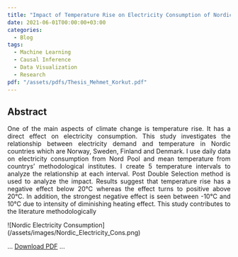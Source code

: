 ```yaml
---
title: "Impact of Temperature Rise on Electricity Consumption of Nordic Countries"
date: 2021-06-01T00:00:00+03:00
categories:
  - Blog
tags:
  - Machine Learning
  - Causal Inference
  - Data Visualization
  - Research
pdf: "/assets/pdfs/Thesis_Mehmet_Korkut.pdf"
---
```




<div style="text-align: justify;">

<h2>
Abstract
</h2> 

One of the main aspects of climate change is temperature rise. It has a direct effect on
electricity consumption. This study investigates the relationship between electricity demand
and temperature in Nordic countries which are Norway, Sweden, Finland and Denmark. I use
daily data on electricity consumption from Nord Pool and mean temperature from countrys’
methodological institutes. I create 5 temperature intervals to analyze the relationship at each
interval. Post Double Selection method is used to analyze the impact. Results suggest that
temperature rise has a negative effect below 20°C whereas the effect turns to positive above
20°C. In addition, the strongest negative effect is seen between -10°C and 10°C due to intensity
of diminishing heating effect. This study contributes to the literature methodologically
</div>
![Nordic Electricity Consumption](/assets/images/Nordic_Electricity_Cons.png)

...
[Download PDF](/assets/pdfs/Thesis_Mehmet_Korkut.pdf)
...  
